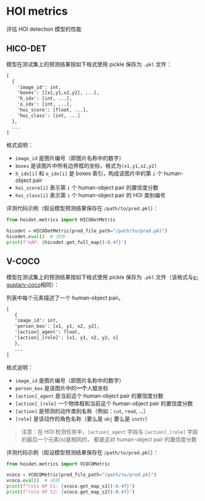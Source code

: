 # HOI metrics

评估 HOI detection 模型的性能

## HICO-DET

模型在测试集上的预测结果按如下格式使用 pickle 保存为 `.pkl` 文件：

```txt
[
  {
    'image_id': int,
    'boxes': [[x1,y1,x2,y2], ...],
    'h_idx': [int, ...],
    'o_idx': [int, ...],
    'hoi_score': [float, ...],
    'hoi_class': [int, ...]
  },
  ...
]
```

格式说明：

- `image_id` 是图片编号（即图片名称中的数字）
- `boxes` 是该图片中所有边界框的坐标，格式为`(x1,y1,x2,y2)`
- `h_idx[i]` 和 `o_idx[i]` 是 boxes 索引，构成该图片中的第 `i` 个 human-object pair
- `hoi_score[i]` 表示第 `i` 个 human-object pair 的置信度分数
- `hoi_class[i]` 表示第 `i` 个 human-object pair 的 HOI 类别编号

评测代码示例（假设模型预测结果保存在 `/path/to/pred.pkl`）：

```python
from hoidet.metrics import HICODetMetric

hicodet = HICODetMetric(pred_file_path="/path/to/pred.pkl")
hicodet.eval()  # 评测
print(f"mAP: {hicodet.get_full_map():0.4f}")
```

## V-COCO

模型在测试集上的预测结果按如下格式使用 pickle 保存为 `.pkl` 文件（该格式与[s-gupta/v-coco](https://github.com/s-gupta/v-coco)相同）：

列表中每个元素描述了一个 human-object pair。

```txt
[
   {
   'image_id': int,
   'person_box': [x1, y1, x2, y2],
   '[action]_agent': float,
   '[action]_[role]': [x1, y1, x2, y2, s]
   },
   ...
]
```
格式说明：

- `image_id` 是图片编号（即图片名称中的数字）
- `person_box` 是该图片中的**一个**人框坐标
- `[action]_agent` 是当前这个 human-object pair 的置信度分数
- `[action]_[role]` 一个物体框和当前这个 human-object pair 的置信度分数
- `[action]` 是预测的动作类别名称（例如：`cut`, `read`, ...）
- `[role]` 是该动作的角色名称（要么是 `obj` 要么是 `instr`）

> 注意：在 HOI 检测任务中，`[action]_agent` 字段与 `[action]_[role]` 字段的最后一个元素(s)是相同的，
> 都是这对 human-object pair 的置信度分数

评测代码示例（假设模型预测结果保存在 `/path/to/pred.pkl`）：

```python
from hoidet.metrics import VCOCOMetric

vcoco = VCOCOMetric(pred_file_path="/path/to/pred.pkl")
vcoco.eval()  # 评测
print(f"role AP S1: {vcoco.get_map_s1():0.4f}")
print(f"role AP S2: {vcoco.get_map_s2():0.4f}")
```
